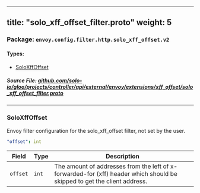 
---
title: "solo_xff_offset_filter.proto"
weight: 5
---

<!-- Code generated by solo-kit. DO NOT EDIT. -->


### Package: `envoy.config.filter.http.solo_xff_offset.v2` 
#### Types:


- [SoloXffOffset](#soloxffoffset)
  



##### Source File: [github.com/solo-io/gloo/projects/controller/api/external/envoy/extensions/xff_offset/solo_xff_offset_filter.proto](https://github.com/solo-io/gloo/blob/main/projects/controller/api/external/envoy/extensions/xff_offset/solo_xff_offset_filter.proto)





---
### SoloXffOffset

 
Envoy filter configuration for the solo_xff_offset filter,  not set by the user.

```yaml
"offset": int

```

| Field | Type | Description |
| ----- | ---- | ----------- | 
| `offset` | `int` | The amount of addresses from the left of x-forwarded-for (xff) header which should be skipped to get the client address. |





<!-- Start of HubSpot Embed Code -->
<script type="text/javascript" id="hs-script-loader" async defer src="//js.hs-scripts.com/5130874.js"></script>
<!-- End of HubSpot Embed Code -->
